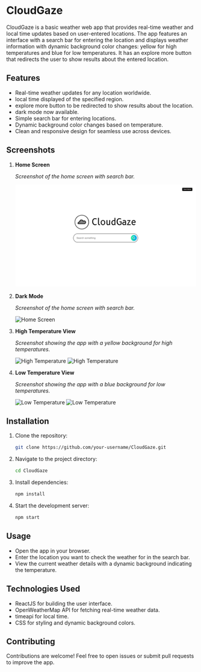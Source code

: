 # CloudGaze

CloudGaze is a basic weather web app that provides real-time weather and local time updates based on user-entered locations. The app features an interface with a search bar for entering the location and displays weather information with dynamic background color changes: yellow for high temperatures and blue for low temperatures. It has an explore more button that redirects the user to show results about the entered location.

## Features
- Real-time weather updates for any location worldwide.
- local time displayed of the specified region.
- explore more button to be redirected to show results about the location.
- dark mode now available.
- Simple search bar for entering locations.
- Dynamic background color changes based on temperature.
- Clean and responsive design for seamless use across devices.

## Screenshots
1. **Home Screen**
   
   _Screenshot of the home screen with search bar._

   ![Home Screen](./images/home_page.png)

2. **Dark Mode**
   
   _Screenshot of the home screen with search bar._

   ![Home Screen](./screenshots/home_screen_dark.png)

2. **High Temperature View**
   
   _Screenshot showing the app with a yellow background for high temperatures._

   ![High Temperature](./screenshots/high_temperature.png)
   ![High Temperature](./screenshots/high_temperature.png)

3. **Low Temperature View**
   
   _Screenshot showing the app with a blue background for low temperatures._

   ![Low Temperature](./screenshots/low_temperature.png)
   ![Low Temperature](./screenshots/low_temperature.png)

## Installation
1. Clone the repository:
   ```bash
   git clone https://github.com/your-username/CloudGaze.git

2. Navigate to the project directory:
   ```bash
   cd CloudGaze

3. Install dependencies:
   ```bash
   npm install

4. Start the development server:
   ```bash
   npm start

## Usage
- Open the app in your browser.
- Enter the location you want to check the weather for in the search bar.
- View the current weather details with a dynamic background indicating the temperature.

## Technologies Used
- ReactJS for building the user interface.
- OpenWeatherMap API for fetching real-time weather data.
- timeapi for local time.
- CSS for styling and dynamic background colors.

## Contributing
Contributions are welcome! Feel free to open issues or submit pull requests to improve the app.

